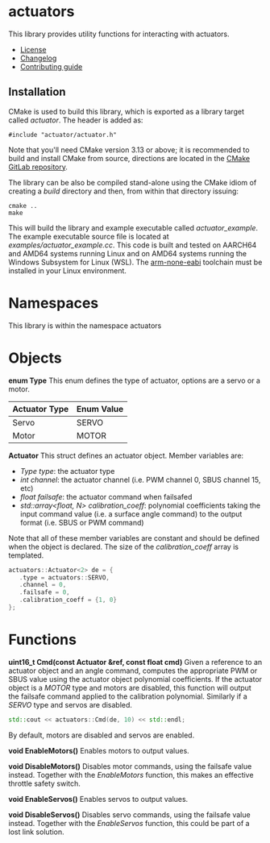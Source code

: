 # actuators
This library provides utility functions for interacting with actuators. 
   * [License](LICENSE.md)
   * [Changelog](CHANGELOG.md)
   * [Contributing guide](CONTRIBUTING.md)

## Installation
CMake is used to build this library, which is exported as a library target called *actuator*. The header is added as:

```
#include "actuator/actuator.h"
```
Note that you'll need CMake version 3.13 or above; it is recommended to build and install CMake from source, directions are located in the [CMake GitLab repository](https://github.com/Kitware/CMake).

The library can be also be compiled stand-alone using the CMake idiom of creating a *build* directory and then, from within that directory issuing:

```
cmake ..
make
```

This will build the library and example executable called *actuator_example*. The example executable source file is located at *examples/actuator_example.cc*. This code is built and tested on AARCH64 and AMD64 systems running Linux and on AMD64 systems running the Windows Subsystem for Linux (WSL). The [arm-none-eabi](https://developer.arm.com/tools-and-software/open-source-software/developer-tools/gnu-toolchain/gnu-rm/downloads) toolchain must be installed in your Linux environment.

# Namespaces
This library is within the namespace actuators

# Objects

**enum Type** This enum defines the type of actuator, options are a servo or a motor.

| Actuator Type | Enum Value |
| --- | --- |
| Servo | SERVO |
| Motor | MOTOR |

**Actuator<int N>** This struct defines an actuator object. Member variables are:
   * *Type type*: the actuator type
   * *int channel*: the actuator channel (i.e. PWM channel 0, SBUS channel 15, etc)
   * *float failsafe*: the actuator command when failsafed
   * *std::array<float, N> calibration_coeff*: polynomial coefficients taking the input command value (i.e. a surface angle command) to the output format (i.e. SBUS or PWM command)

Note that all of these member variables are constant and should be defined when the object is declared. The size of the *calibration_coeff* array is templated. 

```C++
actuators::Actuator<2> de = {
   .type = actuators::SERVO,
   .channel = 0,
   .failsafe = 0,
   .calibration_coeff = {1, 0}
};
```

# Functions

**uint16_t Cmd(const Actuator<N> &ref, const float cmd)** Given a reference to an actuator object and an angle command, computes the appropriate PWM or SBUS value using the actuator object polynomial coefficients. If the actuator object is a *MOTOR* type and motors are disabled, this function will output the failsafe command applied to the calibration polynomial. Similarly if a *SERVO* type and servos are disabled.

```C++
std::cout << actuators::Cmd(de, 10) << std::endl;
```

By default, motors are disabled and servos are enabled.

**void EnableMotors()** Enables motors to output values.

**void DisableMotors()** Disables motor commands, using the failsafe value instead. Together with the *EnableMotors* function, this makes an effective throttle safety switch.

**void EnableServos()** Enables servos to output values.

**void DisableServos()** Disables servo commands, using the failsafe value instead. Together with the *EnableServos* function, this could be part of a lost link solution.
